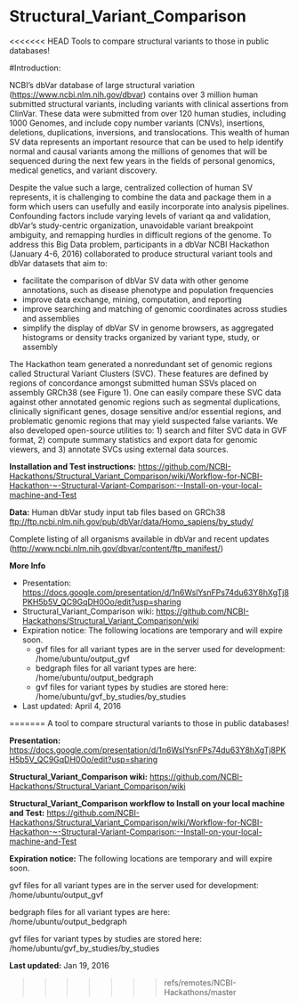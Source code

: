 # Structural_Variant_Comparison 
<<<<<<< HEAD
Tools to compare structural variants to those in public databases! 

#Introduction:

NCBI’s dbVar database of large structural variation (https://www.ncbi.nlm.nih.gov/dbvar) contains over 3 million human submitted structural variants, including variants with clinical assertions from ClinVar. These data were submitted from over 120 human studies, including 1000 Genomes, and include copy number variants (CNVs), insertions, deletions, duplications, inversions, and translocations. This wealth of human SV data represents an important resource that can be used to help identify normal and causal variants among the millions of genomes that will be sequenced during the next few years in the fields of personal genomics, medical genetics, and variant discovery.

Despite the value such a large, centralized collection of human SV represents, it is challenging to combine the data and package them in a form which users can usefully and easily incorporate into analysis pipelines. Confounding factors include varying levels of variant qa and validation, dbVar’s study-centric organization, unavoidable variant breakpoint ambiguity, and remapping hurdles in difficult regions of the genome. To address this Big Data problem, participants in a dbVar NCBI Hackathon (January 4-6, 2016) collaborated to produce structural variant tools and dbVar datasets that aim to:

* facilitate the comparison of dbVar SV data with other genome annotations, such as disease phenotype and population frequencies
* improve data exchange, mining, computation, and reporting
* improve searching and matching of genomic coordinates across studies and assemblies
* simplify the display of dbVar SV in genome browsers, as aggregated histograms or density tracks organized by variant type, study, or assembly

The Hackathon team generated a non­redundant set of genomic regions called Structural Variant Clusters (SVC). These features are defined by regions of concordance amongst submitted human SSVs placed on assembly GRCh38 (see Figure 1). 
One can easily compare these SVC data against other annotated genomic regions such as segmental duplications, clinically significant genes, dosage sensitive and/or essential regions, and problematic genomic regions that may yield suspected false variants. We also developed open-source utilities to: 1) search and filter SVC data in GVF format, 2) compute summary statistics and export data for genomic viewers, and 3) annotate SVCs using external data sources.

**Installation and Test instructions:**
https://github.com/NCBI-Hackathons/Structural_Variant_Comparison/wiki/Workflow-for-NCBI-Hackathon-~-Structural-Variant-Comparison:--Install-on-your-local-machine-and-Test

**Data:**
Human dbVar study input tab files based on GRCh38 
 ftp://ftp.ncbi.nlm.nih.gov/pub/dbVar/data/Homo_sapiens/by_study/

Complete listing of all organisms available in dbVar and recent updates (http://www.ncbi.nlm.nih.gov/dbvar/content/ftp_manifest/)

**More Info**
* Presentation:
    https://docs.google.com/presentation/d/1n6WslYsnFPs74du63Y8hXgTj8PKH5b5V_QC9GqDH0Oo/edit?usp=sharing
* Structural_Variant_Comparison wiki:
    https://github.com/NCBI-Hackathons/Structural_Variant_Comparison/wiki
* Expiration notice:
    The following locations are temporary and will expire soon.
    - gvf files for all variant types are in the server used for development:
        /home/ubuntu/output_gvf
    - bedgraph files for all variant types are here:
        /home/ubuntu/output_bedgraph
    - gvf files for variant types by studies are stored here:
        /home/ubuntu/gvf_by_studies/by_studies
* Last updated:
    April 4, 2016

=======
A tool to compare structural variants to those in public databases! 

**Presentation:**
https://docs.google.com/presentation/d/1n6WslYsnFPs74du63Y8hXgTj8PKH5b5V_QC9GqDH0Oo/edit?usp=sharing

**Structural_Variant_Comparison wiki:**
https://github.com/NCBI-Hackathons/Structural_Variant_Comparison/wiki

**Structural_Variant_Comparison workflow to Install on your local machine and Test:**
https://github.com/NCBI-Hackathons/Structural_Variant_Comparison/wiki/Workflow-for-NCBI-Hackathon-~-Structural-Variant-Comparison:--Install-on-your-local-machine-and-Test

**Expiration notice:**
The following locations are temporary and will expire soon.

gvf files for all variant types are in the server used for development:
/home/ubuntu/output_gvf


bedgraph files for all variant types are here:
/home/ubuntu/output_bedgraph

gvf files for variant types by studies are stored here:
/home/ubuntu/gvf_by_studies/by_studies

**Last updated:** Jan 19, 2016
>>>>>>> refs/remotes/NCBI-Hackathons/master

